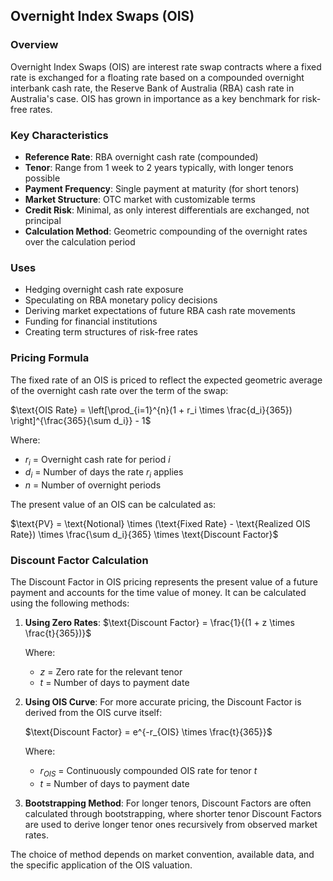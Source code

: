 ## Overnight Index Swaps (OIS)

### Overview
Overnight Index Swaps (OIS) are interest rate swap contracts where a fixed rate is exchanged for a floating rate based on a compounded overnight interbank cash rate, the Reserve Bank of Australia (RBA) cash rate in Australia's case. OIS has grown in importance as a key benchmark for risk-free rates.

### Key Characteristics

- **Reference Rate**: RBA overnight cash rate (compounded)
- **Tenor**: Range from 1 week to 2 years typically, with longer tenors possible
- **Payment Frequency**: Single payment at maturity (for short tenors)
- **Market Structure**: OTC market with customizable terms
- **Credit Risk**: Minimal, as only interest differentials are exchanged, not principal
- **Calculation Method**: Geometric compounding of the overnight rates over the calculation period

### Uses
- Hedging overnight cash rate exposure
- Speculating on RBA monetary policy decisions
- Deriving market expectations of future RBA cash rate movements
- Funding for financial institutions
- Creating term structures of risk-free rates

### Pricing Formula

The fixed rate of an OIS is priced to reflect the expected geometric average of the overnight cash rate over the term of the swap:

$\text{OIS Rate} = \left[\prod_{i=1}^{n}(1 + r_i \times \frac{d_i}{365}) \right]^{\frac{365}{\sum d_i}} - 1$

Where:
- $r_i$ = Overnight cash rate for period $i$
- $d_i$ = Number of days the rate $r_i$ applies
- $n$ = Number of overnight periods

The present value of an OIS can be calculated as:

$\text{PV} = \text{Notional} \times (\text{Fixed Rate} - \text{Realized OIS Rate}) \times \frac{\sum d_i}{365} \times \text{Discount Factor}$

### Discount Factor Calculation

The Discount Factor in OIS pricing represents the present value of a future payment and accounts for the time value of money. It can be calculated using the following methods:

1. **Using Zero Rates**:
   $\text{Discount Factor} = \frac{1}{(1 + z \times \frac{t}{365})}$
   
   Where:
   - $z$ = Zero rate for the relevant tenor
   - $t$ = Number of days to payment date

2. **Using OIS Curve**:
   For more accurate pricing, the Discount Factor is derived from the OIS curve itself:
   
   $\text{Discount Factor} = e^{-r_{OIS} \times \frac{t}{365}}$
   
   Where:
   - $r_{OIS}$ = Continuously compounded OIS rate for tenor $t$
   - $t$ = Number of days to payment date

3. **Bootstrapping Method**:
   For longer tenors, Discount Factors are often calculated through bootstrapping, where shorter tenor Discount Factors are used to derive longer tenor ones recursively from observed market rates.

The choice of method depends on market convention, available data, and the specific application of the OIS valuation.
